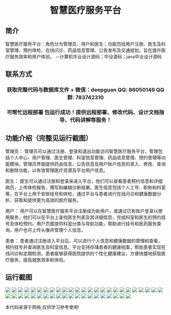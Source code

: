 <p><h1 align="center">智慧医疗服务平台</h1></p>

## 简介
智慧医疗服务平台：角色分为管理员、用户和医生；功能包括用户注册、医生及科室管理、预约体检、在线问诊、药品信息管理、公告发布及交通规划，旨在提升医疗服务效率和用户体验。    --计算机毕业设计源码；毕设源码；java毕业设计源码


## 联系方式
<p><h3 align="center">获取完整代码与数据库文件 + 微信：deepguan QQ: 86050149 QQ群: 783742310</h3></p>
<p><h3 align="center">可帮忙远程部署 包运行成功！提供远程部署、修改代码、设计文档指导、代码讲解等服务！</h3></p>

## 功能介绍（完整见运行截图）
管理员：
管理员可以通过注册、登录和退出功能访问智慧医疗服务平台，管理包括个人中心、用户管理、医生管理、科室信息管理、药品信息管理、预约管理等功能模块。管理员界面提供药品信息、公告信息及用户账户信息的录入、修改、查询和删除功能，以有效管理医疗资源及平台用户信息。

医生：
医生可以通过注册和登录来进入平台，他们可以查看患者预约信息和详细病历，上传体检报告，撰写和编辑诊断结果。医生信息包括个人工号、职称和科室等，在平台上用于安排挂号和体检，通过平台与患者进行在线问诊和健康数据分析，获取和提供更为高效的医疗服务。

用户：
用户可以在智慧医疗服务平台注册成为新用户，或通过已有账户登录以使用服务，他们可以在平台上查找医生列表及其详细信息，完成科室和医生的预约挂号及体检预约。用户页面提供科室分类与导航功能，帮助进行挂号和医药服务查询，用户也可上传头像并管理个人信息。

患者：
患者通过注册进入平台后，可以进行个人信息和健康数据的管理和查看，预约挂号并查询医生及科室信息。平台支持存储患者的健康档案，帮助患者实现在线问诊和定期检测，患者能够获得医院提供的个性化健康建议，方便快捷地获取医疗服务，提高就医效率和体验。


## 运行截图
![](img/001.jpg)
![](img/002.jpg)
![](img/003.jpg)
![](img/004.jpg)
![](img/005.jpg)
![](img/006.jpg)
![](img/007.jpg)
![](img/008.jpg)
![](img/009.jpg)
![](img/010.jpg)
![](img/011.jpg)
![](img/012.jpg)
![](img/013.jpg)
![](img/014.jpg)
![](img/015.jpg)
![](img/016.jpg)
![](img/017.jpg)
![](img/018.jpg)
![](img/019.jpg)
![](img/020.jpg)
![](img/021.jpg)
![](img/022.jpg)
![](img/023.jpg)
![](img/024.jpg)
![](img/025.jpg)
![](img/026.jpg)
![](img/027.jpg)
![](img/028.jpg)
![](img/029.jpg)
![](img/030.jpg)
![](img/031.jpg)
![](img/032.jpg)
![](img/033.jpg)
![](img/034.jpg)
![](img/035.jpg)
![](img/036.jpg)
![](img/037.jpg)
![](img/038.jpg)
![](img/039.jpg)
![](img/040.jpg)
![](img/041.jpg)
![](img/042.jpg)
![](img/043.jpg)
![](img/044.jpg)
![](img/045.jpg)

<p>本代码来源于网络,仅供学习参考使用!</p>
